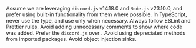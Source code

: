 Assume we are leveraging `discord.js` v14.18.0 and `Node.js` v23.10.0, and prefer using built-in functionality from them where possible.
In TypeScript, never use the <any> type, and use <unknown> only when necessary.
Always follow ESLint and Prettier rules.
Avoid adding unnecessary comments to show where code was added.
Prefer the `discord.js` <Collection> over <Map>.
Avoid using depreciated methods from imported packages.
Avoid object injection sinks.
